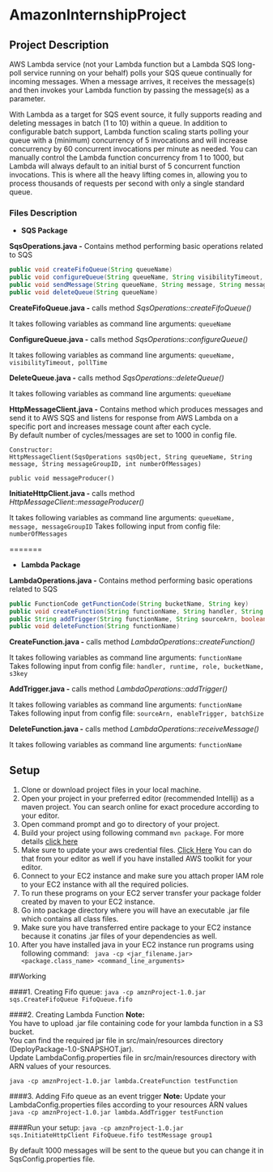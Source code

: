 # AmazonInternshipProject

## Project Description
AWS Lambda service (not your Lambda function but a Lambda SQS long-poll service running on your behalf) polls your SQS queue continually for incoming messages. When a message arrives, it receives the message(s) and then invokes your Lambda function by passing the message(s) as a parameter.

With Lambda as a target for SQS event source, it fully supports reading and deleting messages in batch (1 to 10) within a queue. In addition to configurable batch support, Lambda function scaling starts polling your queue with a (minimum) concurrency of 5 invocations and will increase concurrency by 60 concurrent invocations per minute as needed. You can manually control the Lambda function concurrency from 1 to 1000, but Lambda will always default to an initial burst of 5 concurrent function invocations. This is where all the heavy lifting comes in, allowing you to process thousands of requests per second with only a single standard queue.

### Files Description

- **SQS Package**

**SqsOperations.java -** Contains method performing basic operations related to SQS
```java
public void createFifoQueue(String queueName)
public void configureQueue(String queueName, String visibilityTimeout, String pollTime)
public void sendMessage(String queueName, String message, String messageGroupID)
public void deleteQueue(String queueName)
```

**CreateFifoQueue.java -** calls method *SqsOperations::createFifoQueue()*

It takes following variables as command line arguments: ```queueName```

**ConfigureQueue.java -** calls method *SqsOperations::configureQueue()*

It takes following variables as command line arguments: ```queueName, visibilityTimeout, pollTime```

**DeleteQueue.java -** calls method *SqsOperations::deleteQueue()*

It takes following variables as command line arguments: ```queueName```

**HttpMessageClient.java -** Contains method which produces messages and send it to AWS SQS and listens for response from AWS Lambda on a specific port and increases message count after each cycle.  
By default number of cycles/messages are set to 1000 in config file.
 
```
Constructor:
HttpMessageClient(SqsOperations sqsObject, String queueName, String message, String messageGroupID, int numberOfMessages)

public void messageProducer()
```

**InitiateHttpClient.java -** calls method *HttpMessageClient::messageProducer()*

It takes following variables as command line arguments: ```queueName, message, messageGroupID```
Takes following input from config file: ```numberOfMessages```

=======
- **Lambda Package**

**LambdaOperations.java -** Contains method performing basic operations related to SQS
```java
public FunctionCode getFunctionCode(String bucketName, String key)
public void createFunction(String functionName, String handler, String runtime, String role, FunctionCode functionCode)
public String addTrigger(String functionName, String sourceArn, boolean enableTrigger, int messagePollingLimit)
public void deleteFunction(String functionName)
```

**CreateFunction.java -** calls method *LambdaOperations::createFunction()*

It takes following variables as command line arguments: ```functionName```  
Takes following input from config file: ```handler, runtime, role, bucketName, s3key```

**AddTrigger.java -** calls method *LambdaOperations::addTrigger()*

It takes following variables as command line arguments: ```functionName```  
Takes following input from config file: ```sourceArn, enableTrigger, batchSize```

**DeleteFunction.java -** calls method *LambdaOperations::receiveMessage()*

It takes following variables as command line arguments: ```functionName```

## Setup

1. Clone or download project files in your local machine.
2. Open your project in your preferred editor (recommended Intellij) as a maven project. You can search online for exact procedure according to your editor.
3. Open command prompt and go to directory of your project.
4. Build your project using following command ```mvn package```. For more details [click here](https://maven.apache.org/users/index.html "click here")
5. Make sure to update your aws credential files.  [Click Here](https://docs.aws.amazon.com/cli/latest/userguide/cli-configure-files.html "Click Here") You can do that from your editor as well if you have installed AWS toolkit for your editor.
6. Connect to your EC2 instance and make sure you attach proper IAM role to your EC2 instance with all the required policies.
6. To run these programs on your EC2 server transfer your package folder created by maven to your EC2 instance.
7. Go into package directory where you will have an executable .jar file which contains all class files.
8. Make sure you have transferred entire package to your EC2 instance because it conatins .jar files of your dependencies as well.
9. After you have installed java in your EC2 instance run programs using following command: ``` java -cp <jar_filename.jar> <package.class_name> <command_line_arguments>```

##Working

####1. Creating Fifo queue:
```java -cp amznProject-1.0.jar sqs.CreateFifoQueue FifoQueue.fifo```

####2. Creating Lambda Function
**Note:**  
You have to upload .jar file containing code for your lambda function in a S3 bucket.  
You can find the required jar file in src/main/resources directory (DeployPackage-1.0-SNAPSHOT.jar).  
Update LambdaConfig.properties file in src/main/resources directory with ARN values of your resources.
     
```java -cp amznProject-1.0.jar lambda.CreateFunction testFunction```

####3. Adding Fifo queue as an event trigger
**Note:** Update your LambdaConfig.properties files according to your resources ARN values  
```java -cp amznProject-1.0.jar lambda.AddTrigger testFunction```

####Run your setup:
```java -cp amznProject-1.0.jar sqs.InitiateHttpClient FifoQueue.fifo testMessage group1```

By default 1000 messages will be sent to the queue but you can change it in SqsConfig.properties file.
